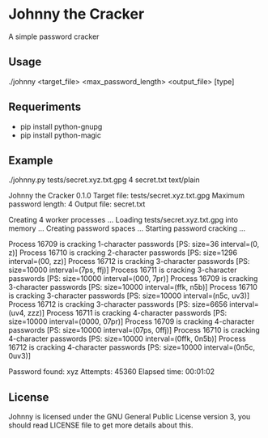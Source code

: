 Johnny the Cracker
==================

A simple password cracker

Usage
-----

./johnny <target_file> <max_password_length> <output_file> [type]

Requeriments
------------

+ pip install python-gnupg
+ pip install python-magic

Example
-------

./johnny.py tests/secret.xyz.txt.gpg 4 secret.txt text/plain

Johnny the Cracker 0.1.0
Target file: tests/secret.xyz.txt.gpg
Maximum password length: 4
Output file: secret.txt


Creating 4 worker processes ...
Loading tests/secret.xyz.txt.gpg into memory ...
Creating password spaces ...
Starting password cracking ...

Process 16709 is cracking 1-character passwords [PS: size=36 interval=(0, z)]
Process 16710 is cracking 2-character passwords [PS: size=1296 interval=(00, zz)]
Process 16712 is cracking 3-character passwords [PS: size=10000 interval=(7ps, ffj)]
Process 16711 is cracking 3-character passwords [PS: size=10000 interval=(000, 7pr)]
Process 16709 is cracking 3-character passwords [PS: size=10000 interval=(ffk, n5b)]
Process 16710 is cracking 3-character passwords [PS: size=10000 interval=(n5c, uv3)]
Process 16712 is cracking 3-character passwords [PS: size=6656 interval=(uv4, zzz)]
Process 16711 is cracking 4-character passwords [PS: size=10000 interval=(0000, 07pr)]
Process 16709 is cracking 4-character passwords [PS: size=10000 interval=(07ps, 0ffj)]
Process 16710 is cracking 4-character passwords [PS: size=10000 interval=(0ffk, 0n5b)]
Process 16712 is cracking 4-character passwords [PS: size=10000 interval=(0n5c, 0uv3)]

Password found: xyz
Attempts: 45360
Elapsed time: 00:01:02

License
-------

Johnny is licensed under the GNU General Public License version 3, you should read LICENSE file to get more details about this.
